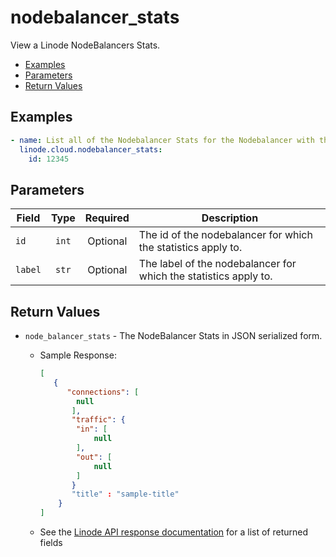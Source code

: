 # nodebalancer_stats

View a Linode NodeBalancers Stats.

- [Examples](#examples)
- [Parameters](#parameters)
- [Return Values](#return-values)

## Examples

```yaml
- name: List all of the Nodebalancer Stats for the Nodebalancer with the given id
  linode.cloud.nodebalancer_stats:
    id: 12345
```


## Parameters

| Field     | Type | Required | Description                                                                  |
|-----------|------|----------|------------------------------------------------------------------------------|
| `id` | <center>`int`</center> | <center>Optional</center> | The id of the nodebalancer for which the statistics apply to.   |
| `label` | <center>`str`</center> | <center>Optional</center> | The label of the nodebalancer for which the statistics apply to.   |

## Return Values

- `node_balancer_stats` - The NodeBalancer Stats in JSON serialized form.

    - Sample Response:
        ```json
        [
           {
              "connections": [
                null
               ],
               "traffic": {
                "in": [
                    null
                ],
                "out": [
                    null
                ]
               }
               "title" : "sample-title"
            }
        ]
        ```
    - See the [Linode API response documentation](https://www.linode.com/docs/api/nodebalancers/#nodebalancer-statistics-view__responses) for a list of returned fields


